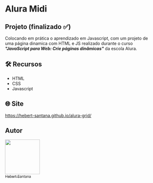 # Alura Midi
## Projeto (finalizado :white_check_mark:)

Colocando em prática o aprendizado em Javascript, com um projeto de uma página dinamica com HTML e JS realizado durante o curso <strong><em>"JavaScript para Web: Crie páginas dinâmicas"</strong></em> da escola Alura.

## 🛠️ Recursos

* HTML
* CSS
* Javascript

## 🌐 Site

<https://hebert-santana.github.io/alura-grid/>

## Autor

[<img src="https://avatars.githubusercontent.com/u/102166830?v=4" width=115><br><sub>Hebert Santana</sub>](https://github.com/hebert-santana)

